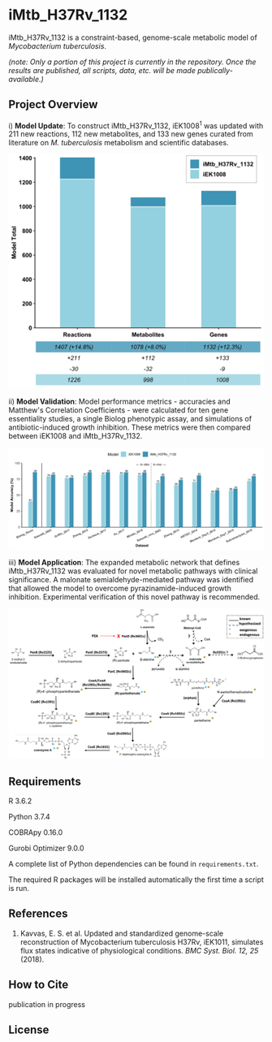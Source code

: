 # iMtb_H37Rv_1132
iMtb_H37Rv_1132 is a constraint-based, genome-scale metabolic model of *Mycobacterium tuberculosis*.

*(note: Only a portion of this project is currently in the repository. Once the results are published, all scripts, data, etc. will be made publically-available.)*

## Project Overview
i) **Model Update**: To construct iMtb_H37Rv_1132, iEK1008<sup>1</sup> was updated with 211 new reactions, 112 new metabolites, and 133 new genes curated from literature on *M. tuberculosis* metabolism and scientific databases.

![Model Update](plots/1_base_model_totals.jpg)

ii) **Model Validation**: Model performance metrics - accuracies and Matthew's Correlation Coefficients - were calculated for ten gene essentiality studies, a single Biolog phenotypic assay, and simulations of antibiotic-induced growth inhibition. These metrics were then compared between iEK1008 and iMtb_H37Rv_1132.

![Model Validation](plots/3_essentiality_and_biolog_acc_mcc.jpg)

iii) **Model Application**: The expanded metabolic network that defines iMtb_H37Rv_1132 was evaluated for novel metabolic pathways with clinical significance. A malonate semialdehyde-mediated pathway was identified that allowed the model to overcome pyrazinamide-induced growth inhibition. Experimental verification of this novel pathway is recommended. 

![Model Application](plots/6_proposed_update_to_CoA_synthesis_pathway.png)

## Requirements 
R 3.6.2

Python 3.7.4

COBRApy 0.16.0

Gurobi Optimizer 9.0.0

A complete list of Python dependencies can be found in ```requirements.txt```.

The required R packages will be installed automatically the first time a script is run.

## References
1. Kavvas, E. S. et al. Updated and standardized genome-scale reconstruction of Mycobacterium tuberculosis H37Rv, iEK1011, simulates flux states indicative of physiological conditions. *BMC Syst. Biol. 12, 25* (2018).

## How to Cite
publication in progress

## License 
